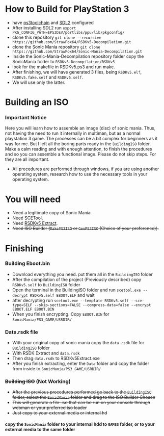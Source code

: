 # How to Build for PlayStation 3

* have [ps3toolchain](https://github.com/ps3dev/PS3Toolchain) and [SDL2](https://github.com/StrawFox64/SDL2PSL1GHT) configured
* After installing SDL2 run ```export PKG_CONFIG_PATH=$PS3DEV/portlibs/ppu/lib/pkgconfig/```
* clone this repository ```git clone --recursive https://github.com/StrawFox64/RSDKv5-Decompilation.git```
* clone the Sonic Mania repository ```git clone https://github.com/StrawFox64/Sonic-Mania-Decompilation.git```
* Inside the Sonic-Mania-Decompilation repository folder copy the SonicMania folder to ```RSDKv5-Decompilation/RSDKv5```
* look for the makefile in RSDKv5.ps3 and run make.
* After finishing, we will have generated 3 files, being ```RSDKv5.elf```, ```RSDKv5.fake.self``` and ```RSDKv5.self```.
* We will use only the latter.

# Building an ISO

### Important Notice
Here you will learn how to assemble an image (disc) of sonic mania. Thus, not having the need to run it internally in multiman, but as a normal playstation 3 game. The processes can be a bit complex for beginners as it was for me. But I left all the boring parts ready in the ```BuildingISO``` folder. Make a calm reading and with enough attention, to finish the procedures and so you can assemble a functional image. Please do not skip steps. For they are all important. 

* All procedures are performed through windows, if you are using another operating system, research how to use the necessary tools in your operating system.

# You will need

* Need a legitimate copy of Sonic Mania.
* Need SCETool.
* Need [RSDKv5 Extract](https://github.com/MainMemory/RSDKv5Extract/releases).
* ~~Need ISO Builder (```MakePS3ISO``` or ```GenPS3ISO``` (Choice of your preference)).~~

# Finishing

### Building Eboot.bin

* Download everything you need. put them all in the ```BuildingISO``` folder
* After the compilation of the project (Previously described) copy ```RSDKv5.self``` to ```BuildingISO``` folder
* Open the terminal in the BuildingISO folder and run ```scetool.exe --decrypt RSDKv5.self EBOOT.ELF``` and wait
* after decrypting run ```scetool.exe --template RSDKv5.self --sce-type=SELF --skip-sections=FALSE --compress-data=false --encrypt EBOOT.ELF EBOOT.BIN```
* When you finish encrypting. Copy ```EBOOT.BIN``` for ```SonicMania/PS3_GAME/USRDIR/```

### Data.rsdk file

* With your original copy of sonic mania copy the ```data.rsdk``` file for ```BuildingISO``` folder
* With RSDK Extract and ```data.rsdk```
* Then drag ```data.rsdk``` to RSDKv5Extract.exe
* After you finish extracting, enter the ```Data``` folder and copy the folder from inside to ```SonicMania/PS3_GAME/USRDIR/```

### ~~Building ISO~~ (Not Working)

* ~~After the previous procedures performed go back to the ```BuildingISO``` folder, select the ```SonicMania``` folder and drag to the ISO Builder Chosen~~
* ~~This will generate a file .iso that can be run on your console through webman or your preferred iso loader~~
* ~~Just copy to your external media or internal hd~~

#### copy the ```SonicMania``` folder to your internal hdd to ```GAMES``` folder, or to your external media to the same folder
